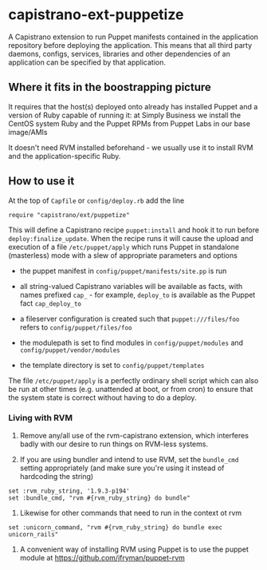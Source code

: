 # capistrano-ext-puppetize

A Capistrano extension to run Puppet manifests contained in the application repository before deploying the application.  This means that all third party daemons, configs, services, libraries and other dependencies of an application can be specified by that application.


## Where it fits in the boostrapping picture

It requires that the host(s) deployed onto already has installed Puppet and a version of Ruby capable of running it: at Simply Business we install the CentOS system Ruby and the Puppet RPMs from Puppet Labs in our base image/AMIs

It doesn't need RVM installed beforehand - we usually use it to install RVM and the application-specific Ruby.


## How to use it 

At the top of `Capfile` or `config/deploy.rb` add the line
````
require "capistrano/ext/puppetize"
````
This will define a Capistrano recipe `puppet:install` and hook it to run before `deploy:finalize_update`.  When the recipe runs it will cause the upload and execution of a file `/etc/puppet/apply` which runs Puppet in standalone (masterless) mode with a slew of appropriate parameters and options

* the puppet manifest in `config/puppet/manifests/site.pp` is run

* all string-valued Capistrano variables will be available as facts, with names prefixed `cap_` - for example, `deploy_to` is available as the Puppet fact `cap_deploy_to` 

* a fileserver configuration is created such that `puppet:///files/foo` refers to `config/puppet/files/foo`

* the modulepath is set to find modules in `config/puppet/modules` and 
`config/puppet/vendor/modules`

* the template directory is set to `config/puppet/templates`

The file `/etc/puppet/apply` is a perfectly ordinary shell script which can also be run at other times (e.g. unattended at boot, or from cron) to ensure that the system state is correct without having to do a deploy.


### Living with RVM

1. Remove any/all use of the rvm-capistrano extension, which interferes badly with our desire to run things on RVM-less systems. 

1. If you are using bundler and intend to use RVM, set the `bundle_cmd` setting appropriately (and make sure you're using it instead of hardcoding the string)

````
set :rvm_ruby_string, '1.9.3-p194'
set :bundle_cmd, "rvm #{rvm_ruby_string} do bundle" 
````

1. Likewise for other commands that need to run in the context ot rvm
````
set :unicorn_command, "rvm #{rvm_ruby_string} do bundle exec unicorn_rails"
````
1. A convenient way of installing RVM using Puppet is to use the puppet module at https://github.com/jfryman/puppet-rvm


